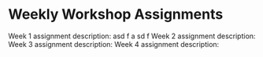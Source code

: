 # Weekly Workshop Assignments
Week 1 assignment description: asd f a sd f
Week 2 assignment description:
Week 3 assignment description:
Week 4 assignment description:
